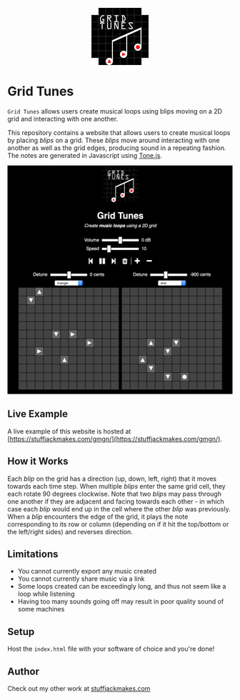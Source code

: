 <p align="center">
  <img height="128" src="./grid_tunes_logo.svg">
</p>

# Grid Tunes

`Grid Tunes` allows users create musical loops using blips moving  on a 2D grid and interacting with one another.

This repository contains a website that allows users to create musical loops by placing *blips* on a grid. These *blips* move around interacting with one another as well as the grid edges, producing sound in a repeating fashion. The notes are generated in Javascript using [Tone.js](https://tonejs.github.io/).

<p align="center">
  <img height="512" src="./example_image.jpg">
</p>


## Live Example

A live example of this website is hosted at [https://stuffjackmakes.com/gmgn/](https://stuffjackmakes.com/gmgn/).


## How it Works

Each *blip* on the grid has a direction (up, down, left, right) that it moves towards each time step. When multiple *blips* enter the same grid cell, they each rotate 90 degrees clockwise. Note that two *blips* may pass through one another if they are adjacent and facing towards each other - in which case each *blip* would end up in the cell where the other *blip* was previously. When a *blip* encounters the edge of the grid, it plays the note corresponding to its row or column (depending on if it hit the top/bottom or the left/right sides) and reverses direction.


## Limitations

* You cannot currently export any music created
* You cannot currently share music via a link
* Some loops created can be exceedingly long, and thus not seem like a loop while listening
* Having too many sounds going off may result in poor quality sound of some machines


## Setup

Host the `index.html` file with your software of choice and you're done!


## Author

Check out my other work at [stuffjackmakes.com](https://stuffjackmakes.com)